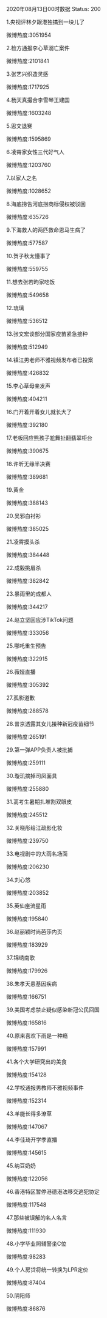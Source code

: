 2020年08月13日00时数据
Status: 200

1.央视评林夕跟港独搞到一块儿了

微博热度:3051954

2.检方通报李心草溺亡案件

微博热度:2101841

3.张艺兴织造灵感

微博热度:1717925

4.杨天真撮合李雪琴王建国

微博热度:1603248

5.思文退赛

微博热度:1595869

6.凌霄家女性三代好气人

微博热度:1203760

7.以家人之名

微博热度:1028652

8.海底捞告河底捞商标侵权被驳回

微博热度:635726

9.下海救人的两匹救命恩马生病了

微博热度:577587

10.贺子秋太懂事了

微博热度:559755

11.想去张若昀家吃饭

微博热度:549658

12.琉璃

微博热度:536512

13.张文宏谈部分国家疫苗紧急接种

微博热度:512949

14.镇江男老师不雅视频发布者已投案

微博热度:426832

15.李心草母亲发声

微博热度:404211

16.门开着开着女儿就长大了

微博热度:392180

17.老板回应熊孩子尬舞扯翻翡翠柜台

微博热度:390675

18.许昕无缘半决赛

微博热度:389681

19.黄金

微博热度:388143

20.吴邪白衬衫

微博热度:385025

21.凌霄摸头杀

微博热度:384448

22.成毅挑眉杀

微博热度:382842

23.暴雨里的成都人

微博热度:344217

24.赵立坚回应涉TikTok问题

微博热度:333056

25.哪吒重生预告

微博热度:322915

26.薇娅直播

微博热度:305392

27.孤影道歉

微博热度:288578

28.普京透露其女儿接种新冠疫苗细节

微博热度:265191

29.第一弹APP负责人被批捕

微博热度:259111

30.璇玑摘掉司凤面具

微博热度:255880

31.高考生暑期扎堆割双眼皮

微博热度:245512

32.关晓彤给江疏影化妆

微博热度:239750

33.电视剧中的大雨名场面

微博热度:206230

34.刘心悠

微博热度:203852

35.英仙座流星雨

微博热度:195840

36.赵丽颖时尚芭莎内页

微博热度:183929

37.锦绣南歌

微博热度:179926

38.朱孝天患基因疾病

微博热度:166751

39.美国考虑禁止疑似感染新冠公民回国

微博热度:165816

40.原来喜欢下雨是一种瘾

微博热度:157991

41.各个大学研究出的美食

微博热度:154128

42.学校通报男教师不雅视频事件

微博热度:152314

43.羊能长得多潦草

微博热度:147067

44.李佳琦开学季直播

微博热度:145615

45.纳豆奶奶

微博热度:122056

46.香港特区暂停港德港法移交逃犯协定

微博热度:117548

47.那些被误解的名人名言

微博热度:111930

48.小学毕业照辅警坐C位

微博热度:98283

49.个人房贷将统一转换为LPR定价

微博热度:87404

50.阴阳师

微博热度:86876

